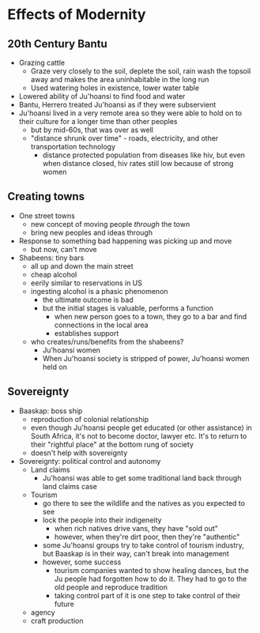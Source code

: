 # Effects of Modernity

## 20th Century Bantu

* Grazing cattle
  * Graze very closely to the soil, deplete the soil, rain wash the topsoil away and makes the area uninhabitable in the long run
  * Used watering holes in existence, lower water table
* Lowered ability of Ju'hoansi to find food and water
* Bantu, Herrero treated Ju'hoansi as if they were subservient
* Ju'hoansi lived in a very remote area so they were able to hold on to their culture for a longer time than other peoples
  * but by mid-60s, that was over as well
  * "distance shrunk over time" - roads, electricity, and other transportation technology
    * distance protected population from diseases like hiv, but even when distance closed, hiv rates still low because of strong women

## Creating towns

* One street towns
  * new concept of moving people *through* the town
  * bring new peoples and ideas through
* Response to something bad happening was picking up and move
  * but now, can't move
* Shabeens: tiny bars
  * all up and down the main street
  * cheap alcohol
  * eerily similar to reservations in US
  * ingesting alcohol is a phasic phenomenon
    * the ultimate outcome is bad
    * but the initial stages is valuable, performs a function
      * when new person goes to a town, they go to a bar and find connections in the local area
      * establishes support
  * who creates/runs/benefits from the shabeens?
    * Ju'hoansi women
    * When Ju'hoansi society is stripped of power, Ju'hoansi women held on

## Sovereignty

* Baaskap: boss ship
  * reproduction of colonial relationship
  * even though Ju'hoansi people get educated (or other assistance) in South Africa, it's not to become doctor, lawyer etc. It's to return to their "rightful place" at the bottom rung of society
  * doesn't help with sovereignty
* Sovereignty: political control and autonomy
  * Land claims
    * Ju'hoansi was able to get some traditional land back through land claims case
  * Tourism
    * go there to see the wildlife and the natives as you expected to see
    * lock the people into their indigeneity
      * when rich natives drive vans, they have "sold out"
      * however, when they're dirt poor, then they're "authentic"
    * some Ju'hoansi groups try to take control of tourism industry, but Baaskap is in their way, can't break into management
    * however, some success
      * tourism companies wanted to show healing dances, but the Ju people had forgotten how to do it. They had to go to the old people and reproduce tradition
      * taking control part of it is one step to take control of their future
  * agency
  * craft production